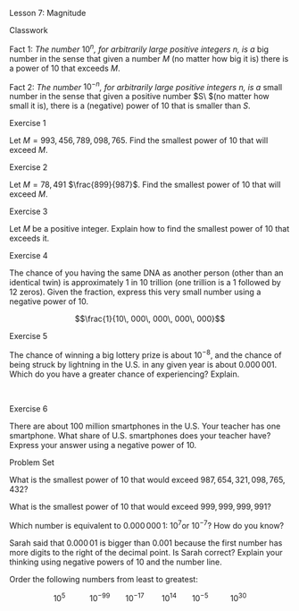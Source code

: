 Lesson 7: Magnitude

Classwork

Fact 1: *The number* $10^{n}$*, for arbitrarily large positive integers*
$n$*, is a* big number in the sense that given a number $M$ (no matter
how big it is) there is a power of $10$ that exceeds $M$.

Fact 2: *The number* $10^{- n}$*, for arbitrarily large positive
integers* $n$*, is a* small number in the sense that given a positive
number $S\ $(no matter how small it is), there is a (negative) power of
$10$ that is smaller than $S$.

Exercise 1

Let $M = 993,456,789,098,765$. Find the smallest power of $10$ that will
exceed $M$.

Exercise 2

Let $M = 78,491$ $\frac{899}{987}$. Find the smallest power of $10$ that
will exceed $M$.

Exercise 3

Let $M$ be a positive integer. Explain how to find the smallest power of
$10$ that exceeds it.

Exercise 4

The chance of you having the same DNA as another person (other than an
identical twin) is approximately $1$ in $10$ trillion (one trillion is a
$1$ followed by $12$ zeros). Given the fraction, express this very small
number using a negative power of $10$.

$$\frac{1}{10\, 000\, 000\, 000\, 000}$$

Exercise 5

The chance of winning a big lottery prize is about $10^{- 8}$, and the
chance of being struck by lightning in the U.S. in any given year is
about $0.000\, 001$. Which do you have a greater chance of experiencing?
Explain.

$$\ $$

Exercise 6

There are about $100$ million smartphones in the U.S. Your teacher has
one smartphone. What share of U.S. smartphones does your teacher have?
Express your answer using a negative power of $10$.

Problem Set

What is the smallest power of $10$ that would exceed
$987,654,321,098,765,432$?

What is the smallest power of $10$ that would exceed $999,999,999,991$?

Which number is equivalent to $0.000\, 000\, 1$: $10^{7}$or $10^{- 7}$?
How do you know?

Sarah said that $0.000\, 01$ is bigger than $0.001$ because the first
number has more digits to the right of the decimal point. Is Sarah
correct? Explain your thinking using negative powers of $10$ and the
number line.

Order the following numbers from least to greatest:

$$10^{5}\ \ \ \ \ \ \ \ \ \ \ 10^{- 99}\ \ \ \ \ \ \ 10^{- 17}\ \ \ \ \ \ \ \ 10^{14}\ \ \ \ \ \ \ 10^{- 5}\ \ \ \ \ \ \ \ \ \ 10^{30}$$
